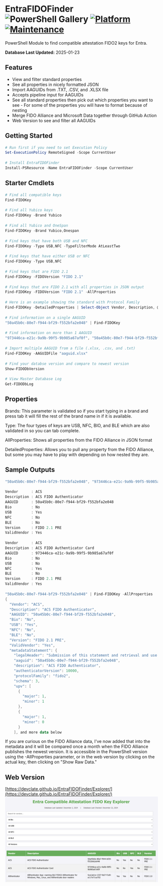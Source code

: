 # EntraFIDOFinder ![PowerShell Gallery](https://img.shields.io/powershellgallery/dt/EntraFIDOFinder?label=Downloads&style=flat-square) [![Platform](https://img.shields.io/badge/platform-Windows%20/%20Linux%20/%20Mac-blue)](https://github.com/DevClate/EntraFIDOFinder) [![Maintenance](https://img.shields.io/maintenance/yes/2025)](https://github.com/DevClate/EntraFIDOFinder)

PowerShell Module to find compatible attestation FIDO2 keys for Entra.

**Database Last Updated:** 2025-01-23

## Features

* View and filter standard properties
* See all properties in nicely formatted JSON
* Import AAGUIDs from .TXT, .CSV, and .XLSX file
* Accepts pipeline input for AAGUIDs
* See all standard properties then pick out which properties you want to see - For some of the properties you will have to format because of nesting
* Merge FIDO Alliance and Microsoft Data together through GitHub Action
* Web Version to see and filter all AAGUIDs

## Getting Started

```PowerShell
# Run first if you need to set Execution Policy
Set-ExecutionPolicy RemoteSigned -Scope CurrentUser

# Install EntraFIDOFinder
Install-PSResource -Name EntraFIDOFinder -Scope CurrentUser
```

## Starter Cmdlets

```powershell
# Find all compatible keys
Find-FIDOKey

# Find all Yubico keys
Find-FIDOKey -Brand Yubico

# Find all Yubico and OneSpan
Find-FIDOKey -Brand Yubico,Onespan

# Find keys that have both USB and NFC
Find-FIDOKey -Type USB,NFC -TypeFilterMode AtLeastTwo

# Find keys that have either USB or NFC
Find-FIDOKey -Type USB,NFC

# Find keys that are FIDO 2.1
Find-FIDOKey -FIDOVersion "FIDO 2.1"

# Find keys that are FIDO 2.1 with all properties in JSON output
Find-FIDOKey -FIDOVersion "FIDO 2.1" -AllProperties

# Here is an example showing the standard with Protocol Family
Find-FIDOKey -DetailedProperties | Select-Object Vendor, Description, @{Name="ProtocolFamily";Expression={$_.metadataStatement.protocolFamily}} | fl

# Find information on a single AAGUID
"50a45b0c-80e7-f944-bf29-f552bfa2e048" | Find-FIDOKey

# Find information on more than 1 AAGUID
"973446ca-e21c-9a9b-99f5-9b985a67af0f", "50a45b0c-80e7-f944-bf29-f552bfa2e048" | Find-FIDOKey

# Import multiple AAGUID from a file (.xlsx, .csv, and .txt)
Find-FIDOKey -AAGUIDFile "aaguid.xlsx"

# Find your databse version and compare to newest version
Show-FIDODbVersion

# View Master Database Log
Get-FIDODbLog
```

## Properties

Brands:
This parameter is validated so if you start typing in a brand and press tab it will fill the rest of the brand name in if it is available.

Type:
The four types of keys are USB, NFC, BIO, and BLE which are also validated in so you can tab complete.

AllProperties:
Shows all properties from the FIDO Alliance in JSON format

DetailedProperties:
Allows you to pull any property from the FIDO Alliance, but some you may have to play with depending on how nested they are.

## Sample Outputs

```Powershell
"50a45b0c-80e7-f944-bf29-f552bfa2e048", "973446ca-e21c-9a9b-99f5-9b985a67af0f" | Find-FIDOKey

Vendor      : ACS
Description : ACS FIDO Authenticator
AAGUID      : 50a45b0c-80e7-f944-bf29-f552bfa2e048
Bio         : No
USB         : Yes
NFC         : No
BLE         : No
Version     : FIDO 2.1 PRE
ValidVendor : Yes

Vendor      : ACS
Description : ACS FIDO Authenticator Card
AAGUID      : 973446ca-e21c-9a9b-99f5-9b985a67af0f
Bio         : No
USB         : No
NFC         : Yes
BLE         : No
Version     : FIDO 2.1 PRE
ValidVendor : Yes

"50a45b0c-80e7-f944-bf29-f552bfa2e048" | Find-FIDOKey -AllProperties
{
  "Vendor": "ACS",
  "Description": "ACS FIDO Authenticator",
  "AAGUID": "50a45b0c-80e7-f944-bf29-f552bfa2e048",
  "Bio": "No",
  "USB": "Yes",
  "NFC": "No",
  "BLE": "No",
  "Version": "FIDO 2.1 PRE",
  "ValidVendor": "Yes",
  "metadataStatement": {
    "legalHeader": "Submission of this statement and retrieval and use of this statement indicates acceptance of the appropriate agreement located at https://fidoalliance.org/metadata/metadata-legal-terms/.",
    "aaguid": "50a45b0c-80e7-f944-bf29-f552bfa2e048",
    "description": "ACS FIDO Authenticator",
    "authenticatorVersion": 10000,
    "protocolFamily": "fido2",
    "schema": 3,
    "upv": [
      {
        "major": 1,
        "minor": 1
      },
      {
        "major": 1,
        "minor": 0
      }
    ], and more data below
```

If you are curious on the FIDO Alliance data, I've now added that into the metadata and it will be compared once a month when the FIDO Alliance publishes the newest version. It is accessible in the PowerShell version using the -AllProperties parameter, or in the web version by clicking on the actual key, then clicking on "Show Raw Data."

## Web Version

[https://devclate.github.io/EntraFIDOFinder/Explorer/](https://devclate.github.io/EntraFIDOFinder/Explorer/)
![Alt Screenshot of web version](https://github.com/DevClate/EntraFIDOFinder/blob/main/Assets/Webss1.png?raw=true)
